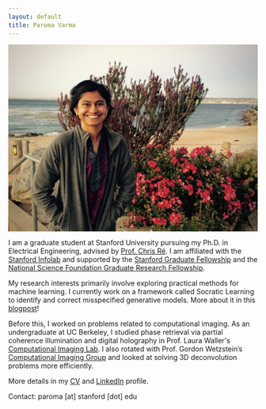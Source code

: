 ```yaml
---
layout: default
title: Paroma Varma
---
```


<img src="profile.jpg" align="middle"/>

I am a graduate student at Stanford University pursuing my Ph.D. in Electrical
Engineering, advised by [Prof. Chris
Ré](http://cs.stanford.edu/people/chrismre/). I am affiliated with the
[Stanford Infolab](http://infolab.stanford.edu) and supported by the [Stanford Graduate Fellowship](https://vpge.stanford.edu/fellowships-funding/sgf/details) and the [National Science Foundation Graduate Research Fellowship](https://www.nsfgrfp.org).

My research interests primarily involve exploring practical methods for machine
learning. I currently work on a framework called Socratic Learning to identify and correct misspecified generative models. More about it in this [blogpost](http://hazyresearch.github.io/snorkel/blog/socratic_learning.html)!

Before this, I worked on problems related to computational imaging. As an undergraduate at UC Berkeley, I studied phase retrieval via partial coherence
illumination and digital holography in Prof. Laura Waller's [Computational Imaging
Lab](http://www.laurawaller.com/). I also rotated with Prof. Gordon Wetzstein’s [Computational Imaging
Group](http://www.computationalimaging.org) and looked at solving 3D
deconvolution problems more efficiently. 

More details in my [CV](cv.pdf) and [LinkedIn](https://www.linkedin.com/in/paromavarma) profile. 

Contact: paroma [at] stanford [dot] edu








